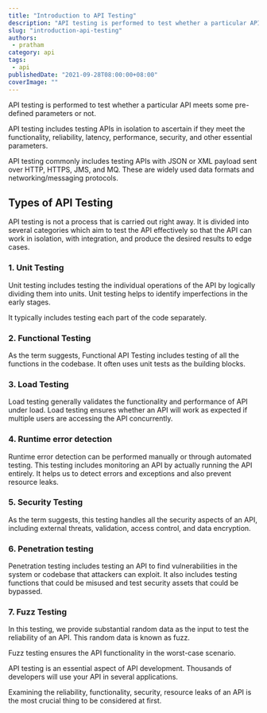 ```yaml
---
title: "Introduction to API Testing"
description: "API testing is performed to test whether a particular API meets pre-defined parameters or not."
slug: "introduction-api-testing"
authors:
 - pratham
category: api
tags:
 - api
publishedDate: "2021-09-28T08:00:00+08:00"
coverImage: ""
---
```


<Lead>
 API testing is performed to test whether a particular API meets some pre-defined parameters or not.
</Lead>

API testing includes testing APIs in isolation to ascertain if they meet the functionality, reliability, latency, performance, security, and other essential parameters.

API testing commonly includes testing APIs with JSON or XML payload sent over HTTP, HTTPS, JMS, and MQ. These are widely used data formats and networking/messaging protocols.

## Types of API Testing

API testing is not a process that is carried out right away. It is divided into several categories which aim to test the API effectively so that the API can work in isolation, with integration, and produce the desired results to edge cases.

### 1. Unit Testing

Unit testing includes testing the individual operations of the API by logically dividing them into units. Unit testing helps to identify imperfections in the early stages.

It typically includes testing each part of the code separately.

### 2. Functional Testing

As the term suggests, Functional API Testing includes testing of all the functions in the codebase. It often uses unit tests as the building blocks.

### 3. Load Testing

Load testing generally validates the functionality and performance of API under load. Load testing ensures whether an API will work as expected if multiple users are accessing the API concurrently.

### 4. Runtime error detection

Runtime error detection can be performed manually or through automated testing. This testing includes monitoring an API by actually running the API entirely. It helps us to detect errors and exceptions and also prevent resource leaks.

### 5. Security Testing

As the term suggests, this testing handles all the security aspects of an API, including external threats, validation, access control, and data encryption.

### 6. Penetration testing

Penetration testing includes testing an API to find vulnerabilities in the system or codebase that attackers can exploit. It also includes testing functions that could be misused and test security assets that could be bypassed.

### 7. Fuzz Testing

In this testing, we provide substantial random data as the input to test the reliability of an API. This random data is known as fuzz.

Fuzz testing ensures the API functionality in the worst-case scenario.

API testing is an essential aspect of API development. Thousands of developers will use your API in several applications.

Examining the reliability, functionality, security, resource leaks of an API is the most crucial thing to be considered at first.
